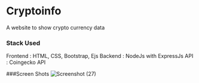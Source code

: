 # Cryptoinfo
A website to show crypto currency data

### Stack Used 
Frontend : HTML, CSS, Bootstrap, Ejs
Backend : NodeJs with ExpressJs
API : Coingecko API

###Screen Shots
![Screenshot (27)](https://user-images.githubusercontent.com/91717130/225977961-5ca4a073-9883-4fba-ba8e-53b7d9e5b92c.png)
